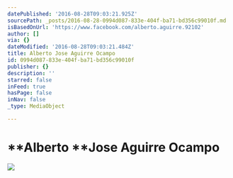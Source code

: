 ```yaml
---
datePublished: '2016-08-28T09:03:21.925Z'
sourcePath: _posts/2016-08-28-0994d087-833e-404f-ba71-bd356c99010f.md
isBasedOnUrl: 'https://www.facebook.com/alberto.aguirre.92102'
author: []
via: {}
dateModified: '2016-08-28T09:03:21.484Z'
title: Alberto Jose Aguirre Ocampo
id: 0994d087-833e-404f-ba71-bd356c99010f
publisher: {}
description: ''
starred: false
inFeed: true
hasPage: false
inNav: false
_type: MediaObject

---
```

# **Alberto **Jose **Aguirre** Ocampo
![](https://the-grid-user-content.s3-us-west-2.amazonaws.com/46afa6fb-0d3c-4486-91ea-1cb8b1482eb2.jpg)